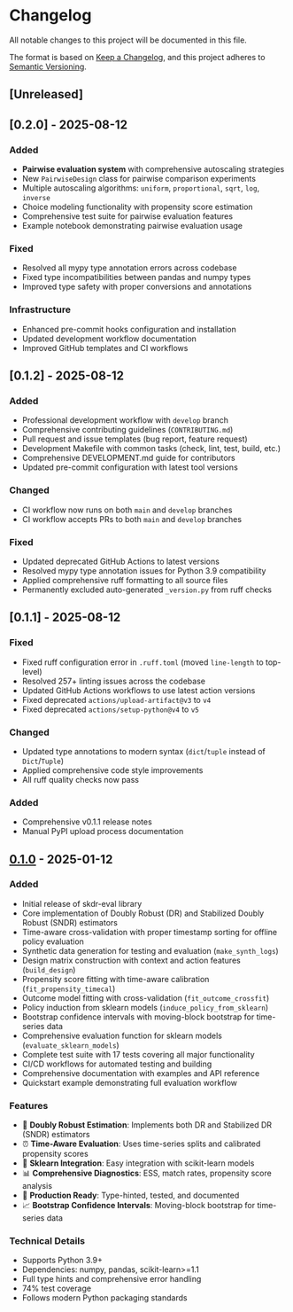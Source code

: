 # Changelog

All notable changes to this project will be documented in this file.

The format is based on [Keep a Changelog](https://keepachangelog.com/en/1.0.0/),
and this project adheres to [Semantic Versioning](https://semver.org/spec/v2.0.0.html).

## [Unreleased]

## [0.2.0] - 2025-08-12

### Added
- **Pairwise evaluation system** with comprehensive autoscaling strategies
- New `PairwiseDesign` class for pairwise comparison experiments
- Multiple autoscaling algorithms: `uniform`, `proportional`, `sqrt`, `log`, `inverse`
- Choice modeling functionality with propensity score estimation
- Comprehensive test suite for pairwise evaluation features
- Example notebook demonstrating pairwise evaluation usage

### Fixed
- Resolved all mypy type annotation errors across codebase
- Fixed type incompatibilities between pandas and numpy types
- Improved type safety with proper conversions and annotations

### Infrastructure
- Enhanced pre-commit hooks configuration and installation
- Updated development workflow documentation
- Improved GitHub templates and CI workflows

## [0.1.2] - 2025-08-12

### Added
- Professional development workflow with `develop` branch
- Comprehensive contributing guidelines (`CONTRIBUTING.md`)
- Pull request and issue templates (bug report, feature request)
- Development Makefile with common tasks (check, lint, test, build, etc.)
- Comprehensive DEVELOPMENT.md guide for contributors
- Updated pre-commit configuration with latest tool versions

### Changed
- CI workflow now runs on both `main` and `develop` branches
- CI workflow accepts PRs to both `main` and `develop` branches

### Fixed
- Updated deprecated GitHub Actions to latest versions
- Resolved mypy type annotation issues for Python 3.9 compatibility
- Applied comprehensive ruff formatting to all source files
- Permanently excluded auto-generated `_version.py` from ruff checks

## [0.1.1] - 2025-08-12

### Fixed
- Fixed ruff configuration error in `.ruff.toml` (moved `line-length` to top-level)
- Resolved 257+ linting issues across the codebase
- Updated GitHub Actions workflows to use latest action versions
- Fixed deprecated `actions/upload-artifact@v3` to `v4`
- Fixed deprecated `actions/setup-python@v4` to `v5`

### Changed
- Updated type annotations to modern syntax (`dict`/`tuple` instead of `Dict`/`Tuple`)
- Applied comprehensive code style improvements
- All ruff quality checks now pass

### Added
- Comprehensive v0.1.1 release notes
- Manual PyPI upload process documentation

## [0.1.0] - 2025-01-12

### Added
- Initial release of skdr-eval library
- Core implementation of Doubly Robust (DR) and Stabilized Doubly Robust (SNDR) estimators
- Time-aware cross-validation with proper timestamp sorting for offline policy evaluation
- Synthetic data generation for testing and evaluation (`make_synth_logs`)
- Design matrix construction with context and action features (`build_design`)
- Propensity score fitting with time-aware calibration (`fit_propensity_timecal`)
- Outcome model fitting with cross-validation (`fit_outcome_crossfit`)
- Policy induction from sklearn models (`induce_policy_from_sklearn`)
- Bootstrap confidence intervals with moving-block bootstrap for time-series data
- Comprehensive evaluation function for sklearn models (`evaluate_sklearn_models`)
- Complete test suite with 17 tests covering all major functionality
- CI/CD workflows for automated testing and building
- Comprehensive documentation with examples and API reference
- Quickstart example demonstrating full evaluation workflow

### Features
- 🎯 **Doubly Robust Estimation**: Implements both DR and Stabilized DR (SNDR) estimators
- ⏰ **Time-Aware Evaluation**: Uses time-series splits and calibrated propensity scores
- 🔧 **Sklearn Integration**: Easy integration with scikit-learn models
- 📊 **Comprehensive Diagnostics**: ESS, match rates, propensity score analysis
- 🚀 **Production Ready**: Type-hinted, tested, and documented
- 📈 **Bootstrap Confidence Intervals**: Moving-block bootstrap for time-series data

### Technical Details
- Supports Python 3.9+
- Dependencies: numpy, pandas, scikit-learn>=1.1
- Full type hints and comprehensive error handling
- 74% test coverage
- Follows modern Python packaging standards

[0.1.0]: https://github.com/dandrsantos/skdr-eval/releases/tag/v0.1.0
